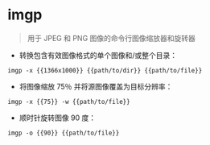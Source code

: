 # imgp

> 用于 JPEG 和 PNG 图像的命令行图像缩放器和旋转器

- 转换包含有效图像格式的单个图像和/或整个目录：

`imgp -x {{1366x1000}} {{path/to/dir}} {{path/to/file}}`

- 将图像缩放 75％ 并将源图像覆盖为目标分辨率：

`imgp -x {{75}} -w {{path/to/file}}`

- 顺时针旋转图像 90 度：

`imgp -o {{90}} {{path/to/file}}`

[#]: contributors: ([潘潘])